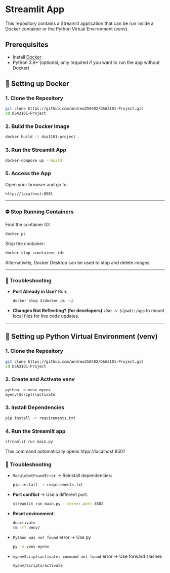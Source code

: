 # Streamlit App
This repository contains a Streamlit application that can be run inside a Docker container or the Python Virtual Environment (venv).

## Prerequisites
- Install [Docker](https://docs.docker.com/get-docker/)
- Python 3.9+ (optional, only required if you want to run the app without Docker)

## 🚀 Setting up Docker

### 1. Clone the Repository
```bash
git clone https://github.com/andrew250402/DSA3101-Project.git
cd DSA3101-Project
```

### 2. Build the Docker Image
```bash
docker build -t dsa3101-project .
```

### 3. Run the Streamlit App
```bash
docker-compose up --build
```

### 5. Access the App
Open your browser and go to:
```
http://localhost:8501
```

---

### ⛔ Stop Running Containers
Find the container ID:
```bash
docker ps
```
Stop the container:
```bash
docker stop <container_id>
```
Alternatively, Docker Desktop can be used to stop and delete images.

---

### 🔧 Troubleshooting

- **Port Already in Use?** Run:
  ```bash
  docker stop $(docker ps -q)
  ```
- **Changes Not Reflecting? (for developers)** Use `-v $(pwd):/app` to mount local files for live code updates.

---
## 🚀 Setting up Python Virtual Environment (venv)

### 1. Clone the Repository
```bash
git clone https://github.com/andrew250402/DSA3101-Project.git
cd DSA3101-Project
```
### 2. Create and Activate venv
```bash
python -m venv myenv
myenv\Scripts\activate
```

### 3. Install Dependencies
```bash
pip install -r requirements.txt
```

### 4. Run the Streamlit app
```bash
streamlit run main.py
```
This command automatically opens htpp://localhost:8501

### 🔧 Troubleshooting

- `ModuleNotFoundError` → Reinstall dependencies:
    ```bash
    pip install -r requirements.txt
    ```
- **Port conflict** → Use a different port:
    ```bash
    streamlit run main.py --server.port 8502
    ```
- **Reset environment**:
    ```bash
    deactivate
    rm -rf venv/
    ```

- `Python was not found` error → Use py
    ```bash
    py -m venv myenv
    ```
- `myenvScriptsactivate: command not found` error → Use forward slashes
    ```bash
    myenv/Scripts/activate
    ```
